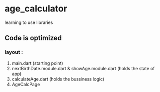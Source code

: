 # age_calculator

 learning to use libraries 

## Code is optimized 
  
  ### layout :
   1. main.dart (starting point)
   2. nextBirthDate.module.dart & showAge.module.dart (holds the state of app)
   3. calculateAge.dart (holds the bussiness logic)
   4. AgeCalcPage
